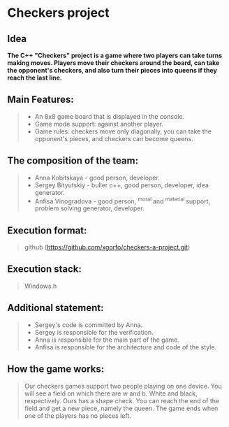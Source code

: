  # Сheckers project
## Idea

**The C++ "Checkers" project is a game where two players can take turns making moves. Players move their checkers around the board, can take the opponent's checkers, and also turn their pieces into queens if they reach the last line.**

##  Main Features:
> - An 8x8 game board that is displayed in the console.
> - Game mode support: against another player.
> - Game rules: checkers move only diagonally, you can take the opponent's pieces, and checkers can become queens.

## The composition of the team:
> - Anna Kobitskaya - good person, developer.
> - Sergey Bityutskiy - buller c++, good person, developer, idea generator.
> - Anfisa Vinogradova - good person, <sup> moral </sup> and <sup> material </sup> support, problem solving generator, developer.

## Execution format:
> github (https://github.com/xgorfo/checkers-a-project.git)

## Execution stack:
> Windows.h

## Additional statement:
> - Sergey's code is committed by Anna.
> - Sergey is responsible for the verification.
> - Anna is responsible for the main part of the game.
> - Anfisa is responsible for the architecture and code of the style.

## How the game works: 
> Our checkers games support two people playing on one device. You will see a field on which there are w and b. White and black, respectively. Ours has a shape check.
> You can reach the end of the field and get a new piece, namely the queen. The game ends when one of the players has no pieces left.
